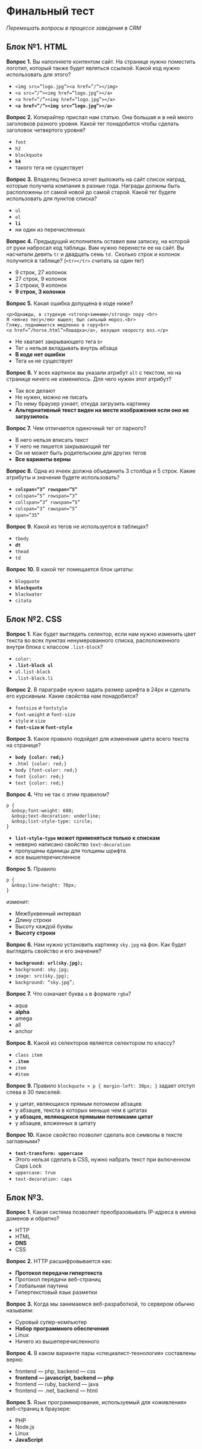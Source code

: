 ﻿# Финальный тест
*Перемешать вопросы в процессе заведения в CRM*

## Блок №1. HTML
**Вопрос 1.** 
Вы наполняете контентом сайт. На странице нужно поместить логотип, который также будет являться ссылкой. 
Какой код нужно использовать для этого? 

* `<img src=”logo.jpg”><a href=”/”></img>`
* `<a src=”/”><img href=”logo.jpg”></a>`
* `<a href=”/”><img href=”logo.jpg”></a>`
* **`<a href=”/”><img src=”logo.jpg”></a>`**

**Вопрос 2.**
Копирайтер прислал нам статью. Она большая и в ней много заголовков разного уровня. Какой тег понадобится чтобы сделать заголовок четвертого уровня? 

* `font`
* `h2`
* `blockquote`
* **`h4`**
* такого тега не существует

**Вопрос 3.**
Владелец бизнеса хочет выложить на сайт список наград, которые получила компания в разные года. Награды должны быть расположены от самой новой до самой старой. Какой тег будете использовать для пунктов списка? 

* `ul`
* `ol`
* **`li`**
* ни один из перечисленных

**Вопрос 4.**
Предыдущий исполнитель оставил вам записку, на которой от руки набросал код таблицы. Вам нужно перенести ее на сайт. Вы насчитали девять `tr` и двадцать семь `td.`
Сколько строк и колонок получится в таблице? (`<tr></tr>` считать за один тег)

* 9 строк, 27 колонок
* 27 строк, 9 колонок
* 3 строки, 9 колонок
* **9 строк, 3 колонки**

**Вопрос 5.**
Какая ошибка допущена в коде ниже?

    <p>Однажды, в студеную <strong>зимнюю</strong> пору <br>
    Я <em>из лесу</em> вышел; был сильный мороз.<br>
    Гляжу, поднимается медленно в гору<br>
    <a href=”/horse.html”>Лошадка</a>, везущая хворосту воз.</p>

* Не хватает закрывающего тега `br`
* Тег `a` нельзя вкладывать внутрь абзаца
* **В коде нет ошибки**
* Тега `em` не существует  

**Вопрос 6.**
У всех картинок вы указали атрибут `alt` с текстом, но на странице ничего не изменилось. Для чего нужен этот атрибут?

* Так все делают
* Не нужен, можно не писать
* По нему браузер узнает, откуда загрузить картинку
* **Альтернативный текст виден на месте изображения если оно не загрузилось**

**Вопрос 7.** 
Чем отличается одиночный тег от парного?

* В него нельзя вписать текст
* У него не пишется закрывающий тег 
* Он не может быть родительским для других тегов
* **Все варианты верны**

**Вопрос 8.** 
Одна из ячеек должна объединить 3 столбца и 5 строк. Какие атрибуты и значения будете использовать?

* **`colspan=”3” rowspan=”5”`**
* `colspan=”5” rowspan=”3”` 
* `collspan=”3” rowspan=”5”`
* `colspan=”3” rawspan=”5”`
* `span=”35”`

**Вопрос 9.** 
Какой из тегов не используется в таблицах?

* `tbody`
* **`dt`**
* `thead`
* `td`

**Вопрос 10.** 
В какой тег помещается блок цитаты:

* `blogquote` 
* **`blockquote`**
* `blackwater`
* `citata`

## Блок №2. CSS 

**Вопрос 1.** 
Как будет выглядеть селектор, если нам нужно изменить цвет текста во всех пунктах ненумерованного списка, расположенного внутри блока с классом `.list-block`?

* `color:`
* **`.list-block ul`**
* `ul.list-block`
* `.list-block.li`

**Вопрос 2.**
В параграфе нужно задать размер шрифта в 24px и сделать его курсивным. Какие свойства нам понадобятся?

* `fontsize` и `fontstyle`
* `font-weight` и `font-size`
* `style` и `size`
* **`font-size` и `font-style`**

**Вопрос 3.**
Какое правило подойдет для изменения цвета всего текста на странице?

* **`body {color: red;}`**
* `.html {color: red;}`
* `body {font-color: red;}`
* `font {color: red;}`
* `text {color: red;}`

**Вопрос 4.**
Что не так с этим правилом? 

    p {
      &nbsp;font-weight: 600;
      &nbsp;text-decoration: underline;
      &nbsp;list-style-type: circle;
    }


* **`list-style-type` может применяться только к спискам**
* неверно написано свойство `text-decoration`
* пропущены единицы для толщины шрифта
* все вышеперечисленное

**Вопрос 5.**
Правило 

    p {
      &nbsp;line-height: 70px;
    } 

изменит: 

* Межбуквенный интервал
* Длину строки 
* Высоту каждой буквы
* **Высоту строки**

**Вопрос 6.** 
Нам нужно установить картинку `sky.jpg` на фон. Как будет выглядеть свойство и его значение?

* **`background: url(sky.jpg);`**
* `background: sky.jpg;`
* `image: src(sky.jpg);`
* `background: “sky.jpg”;`

**Вопрос 7.** 
Что означает буква `а` в формате `rgba`?

* aqua
* **alpha**
* amega
* all
* anchor

**Вопрос 8.** 
Какой из селекторов является селектором по классу?

* `class item`
* **`.item`**
* `item`
* `#item`

**Вопрос 9.**
Правило `blockquote > p { margin-left: 30px; }` задает отступ слева в 30 пикселей: 

* у цитат, являющихся прямым потомком абзацев
* у абзацев, текста в которых меньше чем в цитатах
* **у абзацев, являющихся прямыми потомками цитат**
* у абзацев, вложенных в цитату

**Вопрос 10.** 
Какое свойство позволит сделать все символы в тексте заглавными?

* **`text-transform: uppercase`**
* Этого нельзя сделать в CSS, нужно набрать текст при включенном  Caps Lock
* `uppercase: true`
* `text-decoration: caps`

## Блок №3.
**Вопрос 1.**
Какая система позволяет преобразовывать IP-адреса в имена доменов и обратно?

* HTTP
* HTML
* **DNS**
* CSS

**Вопрос 2.**
HTTP расшифровывается как:

* **Протокол передачи гипертекста**
* Протокол передачи веб-страниц
* Глобальная паутина
* Гипертекстовый язык разметки

**Вопрос 3.**
Когда мы занимаемся веб-разработкой, то сервером обычно называем: 

* Суровый супер-компьютер
* **Набор программного обеспечения**
* Linux
* Ничего из вышеперечисленного

**Вопрос 4.**
В каком варианте пары «специалист-технология» составлены верно:

* frontend — php, backend — css
* **frontend — javascript, backend — php**
* frontend — ruby, backend — java
* frontend — .net, backend — html

**Вопрос 5.**
Язык программирования, используемый для «оживления» веб-страниц в браузере: 

* PHP
* Node.js
* Linux
* **JavaScript**